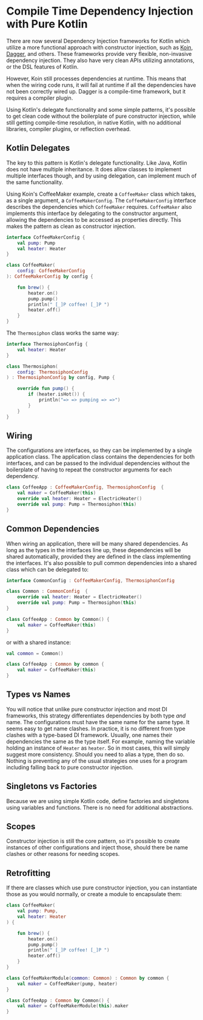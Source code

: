 # Compile Time Dependency Injection with Pure Kotlin

There are now several Dependency Injection frameworks for Kotlin which utilize a more functional approach with constructor injection, such as [Koin](https://insert-koin.io), [Dagger](https://dagger.dev), and others. These frameworks provide very flexible, non-invasive dependency injection. They also have very clean APIs utilizing annotations, or the DSL features of Kotlin. 

However, Koin still processes dependencies at runtime. This means that when the wiring code runs, it will fail at runtime if all the dependencies have not been correctly wired up. Dagger is a compile-time framework, but it requires a compiler plugin. 

Using Kotlin's delegate functionality and some simple patterns, it's possible to get clean code without the boilerplate of pure constructor injection, while still getting compile-time resolution, in native Kotlin, with no additional libraries, compiler plugins, or reflection overhead.

## Kotlin Delegates

The key to this pattern is Kotlin's delegate functionality. Like Java, Kotlin does not have multiple inheritance. It does allow classes to implement multiple interfaces though, and by using delegation, can implement much of the same functionality. 

Using Koin's CoffeeMaker example, create a `CoffeeMaker` class which takes, as a single argument, a `CoffeeMakerConfig`. The `CoffeeMakerConfig` interface describes the dependencies which `CoffeeMaker` requires. `CoffeeMaker` also implements this interface by delegating to the constructor argument, allowing the dependencies to be accessed as properties directly. This makes the pattern as clean as constructor injection.

```kotlin
interface CoffeeMakerConfig {
    val pump: Pump
    val heater: Heater
}

class CoffeeMaker(
    config: CoffeeMakerConfig
): CoffeeMakerConfig by config {

    fun brew() {
        heater.on()
        pump.pump()
        println(" [_]P coffee! [_]P ")
        heater.off()
    }
}
```

The `Thermosiphon` class works the same way:

```kotlin
interface ThermosiphonConfig {
    val heater: Heater
}

class Thermosiphon(
    config: ThermosiphonConfig
) : ThermosiphonConfig by config, Pump {

    override fun pump() {
        if (heater.isHot()) {
            println("=> => pumping => =>")
        }
    }
}
```

## Wiring

The configurations are interfaces, so they can be implemented by a single application class. The application class contains the dependencies for both interfaces, and can be passed to the individual dependencies without the boilerplate of having to repeat the constructor arguments for each dependency. 

```kotlin
class CoffeeApp : CoffeeMakerConfig, ThermosiphonConfig  {
    val maker = CoffeeMaker(this)
    override val heater: Heater = ElectricHeater()
    override val pump: Pump = Thermosiphon(this)
}
```

## Common Dependencies

When wiring an application, there will be many shared dependencies. As long as the types in the interfaces line up, these dependencies will be shared automatically, provided they are defined in the class implementing the interfaces. It's also possible to pull common dependencies into a shared class which can be delegated to:

```kotlin
interface CommonConfig : CoffeeMakerConfig, ThermosiphonConfig

class Common : CommonConfig  {
    override val heater: Heater = ElectricHeater()
    override val pump: Pump = Thermosiphon(this)
}

class CoffeeApp : Common by Common() {
    val maker = CoffeeMaker(this)
}
```

or with a shared instance:

```kotlin
val common = Common()

class CoffeeApp : Common by common {
    val maker = CoffeeMaker(this)
}
```

## Types vs Names

You will notice that unlike pure constructor injection and most DI frameworks, this strategy differentiates dependencies by both type *and* name. The configurations must have the same name for the same type. It seems easy to get name clashes. In practice, it is no different from type clashes with a type-based DI framework. Usually, one names their dependencies the same as the type itself. For example, naming the variable holding an instance of `Heater` as `heater`. So in most cases, this will simply suggest more consistency. Should you need to alias a type, then do so. Nothing is preventing any of the usual strategies one uses for a program including falling back to pure constructor injection.  

## Singletons vs Factories

Because we are using simple Kotlin code, define factories and singletons using variables and functions. There is no need for additional abstractions.

## Scopes

Constructor injection is still the core pattern, so it's possible to create instances of other configurations and inject those, should there be name clashes or other reasons for needing scopes.

## Retrofitting 

If there are classes which use pure constructor injection, you can instantiate those as you would normally, or create a module to encapsulate them:

```kotlin
class CoffeeMaker(
    val pump: Pump,
    val heater: Heater
) {

    fun brew() {
        heater.on()
        pump.pump()
        println(" [_]P coffee! [_]P ")
        heater.off()
    }
}

class CoffeeMakerModule(common: Common) : Common by common {
    val maker = CoffeeMaker(pump, heater)
}

class CoffeeApp : Common by Common() {
    val maker = CoffeeMakerModule(this).maker
}
```











